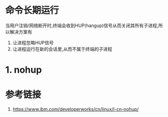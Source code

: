 # 命令长期运行

当用户注销/网络断开时,终端会收到HUP(hangup)信号从而关闭其所有子进程,所以解决方案有

1. 让进程忽略HUP信号
2. 让进程运行在新的会话里,从而不属于终端的子进程

# 1. nohup






# 参考链接

1. <https://www.ibm.com/developerworks/cn/linux/l-cn-nohup/>